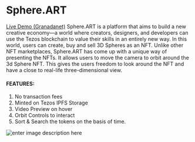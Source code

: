 # Sphere.ART
[Live Demo (Granadanet)](https://sphereart.netlify.app)
Sphere.ART is a platform that aims to build a new creative economy—a world where creators, designers, and developers can use the Tezos blockchain to value their skills in an entirely new way. In this world, users can create, buy and sell 3D Spheres as an NFT. Unlike other NFT marketplaces, Sphere.ART has come up with a unique way of presenting the NFTs. It allows users to move the camera to orbit around the 3d Sphere NFT. This gives the users freedom to look around the NFT and have a close to real-life three-dimensional view.

#### FEATURES:

1. No transaction fees 
2. Minted on Tezos IPFS Storage 
3. Video Preview on hover
4.  Orbit Controls to interact
5.  Sort & Search the tokens on the basis of time.

![enter image description here](https://assets.devfolio.co/hackathons/468b4953a4c24f6e9ef634e4e4c89694/projects/d82f5aeea6cd4d5b8376615d4f1fe56c/7743a95f-f7f1-4fba-8de2-aa229f380098.png)
